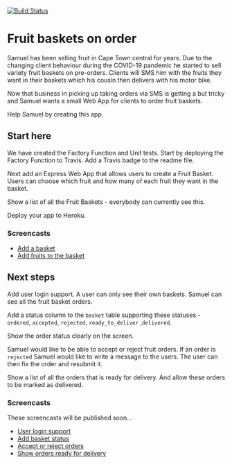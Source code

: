 [![Build Status](https://app.travis-ci.com/Black-buttery-fly1239/fruit-basket-app.svg?branch=main)](https://app.travis-ci.com/Black-buttery-fly1239/fruit-basket-app)


# Fruit baskets on order

Samuel has been selling fruit in Cape Town central for years. Due to the changing client behaviour during the COVID-19 pandemic he started to sell variety fruit baskets on pre-orders. Clients will SMS him with the fruits they want in their baskets which his cousin then delivers with his motor bike.

Now that business in picking up taking orders via SMS is getting a but tricky and Samuel wants a small Web App for clients to order fruit baskets.

Help Samuel by creating this app.

## Start here

We have created the Factory Function and Unit tests. Start by deploying the Factory Function to Travis. Add a Travis badge to the readme file.

Next add an Express Web App that allows users to create a Fruit Basket. Users can choose which fruit and how many of each fruit they want in the basket.

Show a list of all the Fruit Baskets - everybody can currently see this.

Deploy your app to Heroku.

### Screencasts

* [Add a basket](https://youtu.be/I2v7kkHCuFI)
* [Add fruits to the basket](https://youtu.be/asUgQQKZtdI)

## Next steps

Add user login support. A user can only see their own baskets. Samuel can see all the fruit basket orders.

Add a status column to the `basket` table supporting these statuses - `ordered`, `accepted`, `rejected`, `ready_to_deliver` ,`delivered`.

Show the order status clearly on the screen.

Samuel would like to be able to accept or reject fruit orders. If an order is `rejected` Samuel would like to write a message to the users. The user can then fix the order and resubmit it.

Show a list of all the orders that is ready for delivery. And allow these orders to be marked as delivered.

### Screencasts

These screencasts will be published soon...

* [User login support](#)
* [Add basket status](#)
* [Accept or reject orders](#)
* [Show orders ready for delivery](#)



